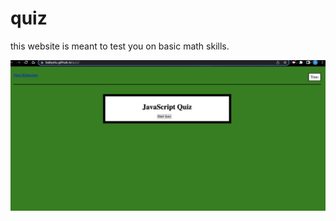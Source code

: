 # quiz

this website is meant to test you on basic math skills. 



![screenshot of application](./assets/screenshot.png)

